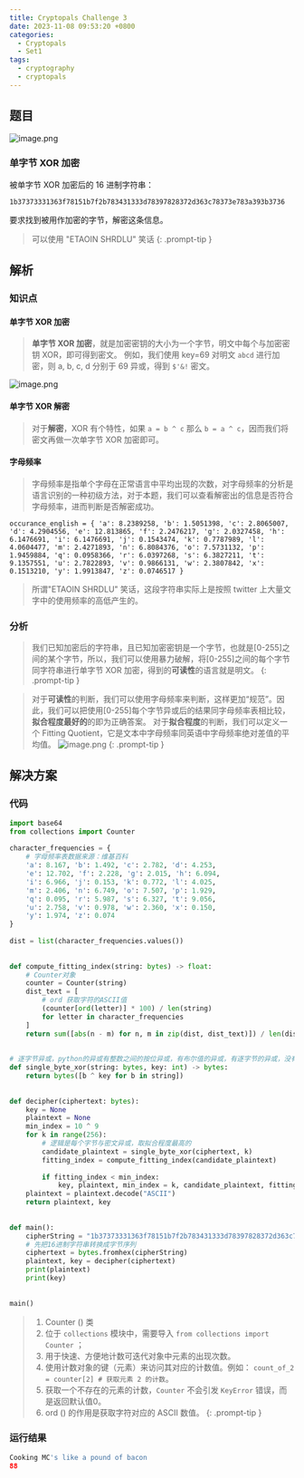 ```yaml
---
title: Cryptopals Challenge 3
date: 2023-11-08 09:53:20 +0800
categories:
  - Cryptopals
  - Set1
tags:
  - cryptography
  - cryptopals
---
```


## 题目

![image.png](https://note-for-zephyrryan.oss-cn-beijing.aliyuncs.com/obsidian_picture/202311081037705.png)

### 单字节 XOR 加密
被单字节 XOR 加密后的 16 进制字符串：
```
1b37373331363f78151b7f2b783431333d78397828372d363c78373e783a393b3736
```
要求找到被用作加密的字节，解密这条信息。

> 可以使用 "ETAOIN SHRDLU" 笑话
{: .prompt-tip }

## 解析

### 知识点

#### 单字节 XOR 加密
>**单字节 XOR 加密**，就是加密密钥的大小为一个字节，明文中每个与加密密钥 XOR，即可得到密文。
>例如，我们使用 key=69 对明文 `abcd` 进行加密，则 a, b, c, d 分别于 69 异或，得到 `$'&!` 密文。

![image.png](https://note-for-zephyrryan.oss-cn-beijing.aliyuncs.com/obsidian_picture/202311081049242.png)

#### 单字节 XOR 解密
>对于**解密**，XOR 有个特性，如果 `a = b ^ c` 那么 `b = a ^ c`，因而我们将密文再做一次单字节 XOR 加密即可。

#### 字母频率
>字母频率是指单个字母在正常语言中平均出现的次数，对字母频率的分析是语言识别的一种初级方法，对于本题，我们可以查看解密出的信息是否符合字母频率，进而判断是否解密成功。
```
occurance_english = { 'a': 8.2389258, 'b': 1.5051398, 'c': 2.8065007, 'd': 4.2904556, 'e': 12.813865, 'f': 2.2476217, 'g': 2.0327458, 'h': 6.1476691, 'i': 6.1476691, 'j': 0.1543474, 'k': 0.7787989, 'l': 4.0604477, 'm': 2.4271893, 'n': 6.8084376, 'o': 7.5731132, 'p': 1.9459884, 'q': 0.0958366, 'r': 6.0397268, 's': 6.3827211, 't': 9.1357551, 'u': 2.7822893, 'v': 0.9866131, 'w': 2.3807842, 'x': 0.1513210, 'y': 1.9913847, 'z': 0.0746517 }
```
>所谓"ETAOIN SHRDLU" 笑话，这段字符串实际上是按照 twitter 上大量文字中的使用频率的高低产生的。
### 分析
> 我们已知加密后的字符串，且已知加密密钥是一个字节，也就是[0-255]之间的某个字节，所以，我们可以使用暴力破解，将[0-255]之间的每个字节同字符串进行单字节 XOR 加密，得到的**可读性**的语言就是明文。
{: .prompt-tip }

> 对于**可读性**的判断，我们可以使用字母频率来判断，这样更加“规范”。因此，我们可以把使用[0-255]每个字节异或后的结果同字母频率表相比较，**拟合程度最好的**的即为正确答案。
> 对于**拟合程度**的判断，我们可以定义一个 Fitting Quotient，它是文本中字母频率同英语中字母频率绝对差值的平均值。
> ![image.png](https://note-for-zephyrryan.oss-cn-beijing.aliyuncs.com/obsidian_picture/202311081114941.png)
{: .prompt-tip }


## 解决方案

### 代码

```python
import base64  
from collections import Counter  
  
character_frequencies = {  
    # 字母频率表数据来源：维基百科  
    'a': 8.167, 'b': 1.492, 'c': 2.782, 'd': 4.253,  
    'e': 12.702, 'f': 2.228, 'g': 2.015, 'h': 6.094,  
    'i': 6.966, 'j': 0.153, 'k': 0.772, 'l': 4.025,  
    'm': 2.406, 'n': 6.749, 'o': 7.507, 'p': 1.929,  
    'q': 0.095, 'r': 5.987, 's': 6.327, 't': 9.056,  
    'u': 2.758, 'v': 0.978, 'w': 2.360, 'x': 0.150,  
    'y': 1.974, 'z': 0.074  
}  
  
dist = list(character_frequencies.values())  
  
  
def compute_fitting_index(string: bytes) -> float:  
    # Counter对象  
    counter = Counter(string)  
    dist_text = [  
        # ord 获取字符的ASCII值  
        (counter[ord(letter)] * 100) / len(string)  
        for letter in character_frequencies  
    ]  
    return sum([abs(n - m) for n, m in zip(dist, dist_text)]) / len(dist_text)  
  
  
# 逐字节异或，python的异或有整数之间的按位异或，有布尔值的异或，有逐字节的异或，没有bit级别的异或  
def single_byte_xor(string: bytes, key: int) -> bytes:  
    return bytes([b ^ key for b in string])  
  
  
def decipher(ciphertext: bytes):  
    key = None  
    plaintext = None  
    min_index = 10 ^ 9  
    for k in range(256):  
        # 逻辑是每个字节与密文异或，取拟合程度最高的  
        candidate_plaintext = single_byte_xor(ciphertext, k)  
        fitting_index = compute_fitting_index(candidate_plaintext)  
  
        if fitting_index < min_index:  
            key, plaintext, min_index = k, candidate_plaintext, fitting_index  
    plaintext = plaintext.decode("ASCII")  
    return plaintext, key  
  
  
def main():  
    cipherString = "1b37373331363f78151b7f2b783431333d78397828372d363c78373e783a393b3736"  
    # 先把16进制字符串转换成字节序列  
    ciphertext = bytes.fromhex(cipherString)  
    plaintext, key = decipher(ciphertext)  
    print(plaintext)  
    print(key)  
  
  
main()
```

>1. Counter () 类
>	1. 位于 `collections` 模块中，需要导入 `from collections import Counter` ；
>	2. 用于快速、方便地计数可迭代对象中元素的出现次数。
>	3. 使用计数对象的键（元素）来访问其对应的计数值。例如： `count_of_2 = counter[2] # 获取元素 2 的计数`。
>	4. 获取一个不存在的元素的计数，`Counter` 不会引发 `KeyError` 错误，而是返回默认值0。
>2. ord () 的作用是获取字符对应的 ASCII 数值。
{: .prompt-tip }

### 运行结果

```python
Cooking MC's like a pound of bacon
88
```